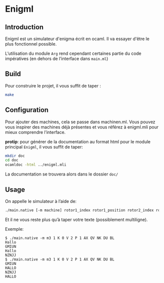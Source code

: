 Enigml
======

Introduction
------------

Enigml est un simulateur d'enigma écrit en ocaml. Il va essayer d'être le plus
fonctionnel possible.

L’utilisation du module `Arg` rend cependant certaines partie du code
impératives (en dehors de l’interface dans `main.ml`)

Build
-----

Pour construire le projet, il vous suffit de taper :
```bash
make
```

Configuration
-------------

Pour ajouter des machines, cela se passe dans machinen.ml. Vous pouvez vous
inspirer des machines déjà présentes et vous référez à enigml.mli pour mieux
comprendre l’interface.

**protip**: pour générer de la documentation au format html pour le module
principal `Enigml`, il vous suffit de taper:
```bash
mkdir doc
cd doc
ocamldoc -html ../enigml.mli
```
La documentation se trouvera alors dans le dossier `doc/`

Usage
-----

On appelle le simulateur à l’aide de:
```bash
./main.native [-m machine] rotor1_index rotor1_position rotor2_index rotor2_position rotor3_index rotor3_position reflector_index permutation_table

```

Et il ne vous reste plus qu’à taper votre texte (possiblement multiligne).

Exemple:
```
$ ./main.native -m m3 1 K 0 V 2 P 1 AX QV NK DU BL
Hallo
GMIUN
Hallo
NZNJJ
$ ./main.native -m m3 1 K 0 V 2 P 1 AX QV NK DU BL
GMIUN
HALLO
NZNJJ
HALLO
```
